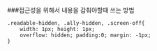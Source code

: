 ###접근성을 위해서 내용을 감춰야할때 쓰는 방법
```
.readable-hidden, .ally-hidden, .screen-off{
    width: 1px; height: 1px;
    overflow: hidden; padding:0; margin: -1px;
}

```
